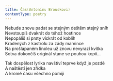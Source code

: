 ```yaml
---
title: Čas(Antonínu Brouskovi)
contentType: poetry
---
```


<section>

Nebude znovu padat se stejným deštěm stejný sníh  
Nevstoupíš dvakrát do téhož hostince  
Nepopálíš si prsty víckrát od koblih  
Kradených z kastrolu za zády mamince  
Na prošlapaném linoleu už znovu nevyrazí kvítka  
Sotva dokončíš originál stane se pouhou kopií…

</section>

<section>

Tak dospělost lyrika navštíví teprve když je pozdě  
A naštěstí jen zřídka  
A kromě času všechno pomíjí

</section>
